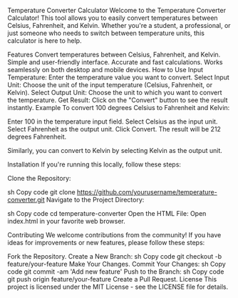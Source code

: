 Temperature Converter Calculator
Welcome to the Temperature Converter Calculator! This tool allows you to easily convert temperatures between Celsius, Fahrenheit, and Kelvin. Whether you're a student, a professional, or just someone who needs to switch between temperature units, this calculator is here to help.

Features
Convert temperatures between Celsius, Fahrenheit, and Kelvin.
Simple and user-friendly interface.
Accurate and fast calculations.
Works seamlessly on both desktop and mobile devices.
How to Use
Input Temperature: Enter the temperature value you want to convert.
Select Input Unit: Choose the unit of the input temperature (Celsius, Fahrenheit, or Kelvin).
Select Output Unit: Choose the unit to which you want to convert the temperature.
Get Result: Click on the "Convert" button to see the result instantly.
Example
To convert 100 degrees Celsius to Fahrenheit and Kelvin:

Enter 100 in the temperature input field.
Select Celsius as the input unit.
Select Fahrenheit as the output unit.
Click Convert.
The result will be 212 degrees Fahrenheit.

Similarly, you can convert to Kelvin by selecting Kelvin as the output unit.

Installation
If you're running this locally, follow these steps:

Clone the Repository:

sh
Copy code
git clone https://github.com/yourusername/temperature-converter.git
Navigate to the Project Directory:

sh
Copy code
cd temperature-converter
Open the HTML File: Open index.html in your favorite web browser.

Contributing
We welcome contributions from the community! If you have ideas for improvements or new features, please follow these steps:

Fork the Repository.
Create a New Branch:
sh
Copy code
git checkout -b feature/your-feature
Make Your Changes.
Commit Your Changes:
sh
Copy code
git commit -am 'Add new feature'
Push to the Branch:
sh
Copy code
git push origin feature/your-feature
Create a Pull Request.
License
This project is licensed under the MIT License - see the LICENSE file for details.

